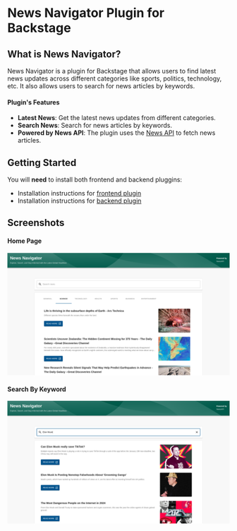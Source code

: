 # News Navigator Plugin for Backstage

## What is News Navigator?

News Navigator is a plugin for Backstage that allows users to find latest news updates across different categories like sports, politics, technology, etc. It also allows users to search for news articles by keywords.

#### Plugin's Features

- **Latest News**: Get the latest news updates from different categories.
- **Search News**: Search for news articles by keywords.
- **Powered by News API**: The plugin uses the [News API](https://newsapi.org/) to fetch news articles.

## Getting Started

You will **need** to install both frontend and backend pluggins:

- Installation instructions for [frontend plugin](./plugins/news-navigator/README.md)
- Installation instructions for [backend plugin](./plugins/news-navigator-backend/README.md)

## Screenshots

#### Home Page

![homepage](media/homepage.png)

#### Search By Keyword

![add/edit](media/searchpage.png)
